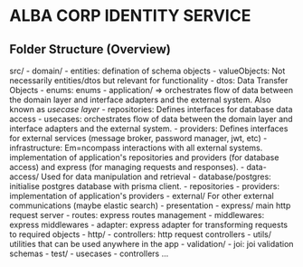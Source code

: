 # ALBA CORP IDENTITY SERVICE

## Folder Structure (Overview)

src/ - domain/ - entities: defination of schema objects - valueObjects: Not necessarily entities/dtos but relevant for functionality - dtos: Data Transfer Objects - enums: enums - application/ => orchestrates flow of data between the domain layer and interface adapters and the external system. Also known as _usecase layer_ - repositories: Defines interfaces for database data access - usecases: orchestrates flow of data between the domain layer and interface adapters and the external system. - providers: Defines interfaces for external services (message broker, password manager, jwt, etc) - infrastructure: Em=ncompass interactions with all external systems. implementation of application's repositories and providers (for database access) and express (for managing requests and responses). - data-access/ Used for data manipulation and retrieval - database/postgres: initialise postgres database with prisma client. - repositories - providers: implementation of application's providers - external/ For other external communications (maybe elastic search) - presentation - express/ main http request server - routes: express routes management - middlewares: express middlewares - adapter: express adapter for transforming requests to required objects - http/ - controllers: http request controllers - utils/ utilities that can be used anywhere in the app - validation/ - joi: joi validation schemas -
test/ - usecases - controllers
...
